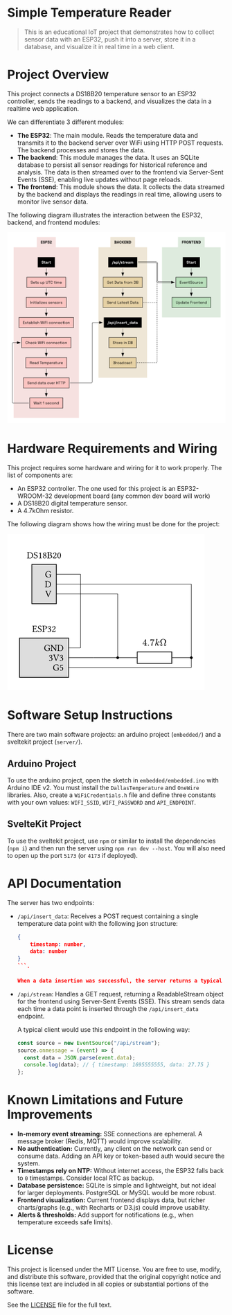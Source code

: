 # Simple Temperature Reader

> This is an educational IoT project that demonstrates how to collect sensor data with an ESP32, push it into a server, store it in a database, and visualize it in real time in a web client.

# Project Overview

This project connects a DS18B20 temperature sensor to an ESP32 controller, sends the readings to a backend, and visualizes the data in a realtime web application.

We can differentiate 3 different modules:

- **The ESP32**: The main module. Reads the temperature data and transmits it to the backend server over WiFi using HTTP POST requests. The backend processes and stores the data.
- **The backend**: This module manages the data. It uses an SQLite database to persist all sensor readings for historical reference and analysis. The data is then streamed over to the frontend via Server-Sent Events (SSE), enabling live updates without page reloads.
- **The frontend**: This module shows the data. It collects the data streamed by the backend and displays the readings in real time, allowing users to monitor live sensor data.

The following diagram illustrates the interaction between the ESP32, backend, and frontend modules:

![Module Diagram](./docs/module_diagram.png)

# Hardware Requirements and Wiring

This project requires some hardware and wiring for it to work properly. The list of components are:
- An ESP32 controller. The one used for this project is an ESP32-WROOM-32 development board (any common dev board will work)
- A DS18B20 digital temperature sensor.
- A 4.7kOhm resistor.

The following diagram shows how the wiring must be done for the project:

![Wiring Diagram](./docs/wiring_diagram.png)

# Software Setup Instructions

There are two main software projects: an arduino project (`embedded/`) and a sveltekit project (`server/`).

## Arduino Project

To use the arduino project, open the sketch in `embedded/embedded.ino` with Arduino IDE v2. You must install the `DallasTemperature` and `OneWire` libraries. Also, create a `WiFiCredentials.h` file and define three constants with your own values: `WIFI_SSID`, `WIFI_PASSWORD` and `API_ENDPOINT`.

## SvelteKit Project

To use the sveltekit project, use `npm` or similar to install the dependencies (`npm i`) and then run the server using `npm run dev --host`. You will also need to open up the port `5173` (or `4173` if deployed).

# API Documentation

The server has two endpoints:

- `/api/insert_data`: Receives a POST request containing a single temperature data point with the following json structure:
    ```json
    {
        timestamp: number,
        data: number
    }
    ```.

    When a data insertion was successful, the server returns a typical `200 OK`.

- `/api/stream`: Handles a GET request, returning a ReadableStream object for the frontend using Server-Sent Events (SSE). This stream sends data each time a data point is inserted through the `/api/insert_data` endpoint.

    A typical client would use this endpoint in the following way:

    ```js
    const source = new EventSource("/api/stream");
    source.onmessage = (event) => {
      const data = JSON.parse(event.data);
      console.log(data); // { timestamp: 1695555555, data: 27.75 }
    };
    ````

# Known Limitations and Future Improvements

- **In-memory event streaming:** SSE connections are ephemeral. A message broker (Redis, MQTT) would improve scalability.
- **No authentication:** Currently, any client on the network can send or consume data. Adding an API key or token-based auth would secure the system.
- **Timestamps rely on NTP:** Without internet access, the ESP32 falls back to `0` timestamps. Consider local RTC as backup.
- **Database persistence:** SQLite is simple and lightweight, but not ideal for larger deployments. PostgreSQL or MySQL would be more robust.
- **Frontend visualization:** Current frontend displays data, but richer charts/graphs (e.g., with Recharts or D3.js) could improve usability.
- **Alerts & thresholds:** Add support for notifications (e.g., when temperature exceeds safe limits).

# License

This project is licensed under the MIT License.
You are free to use, modify, and distribute this software, provided that the original copyright notice and this license text are included in all copies or substantial portions of the software.

See the [LICENSE](./LICENSE) file for the full text.

